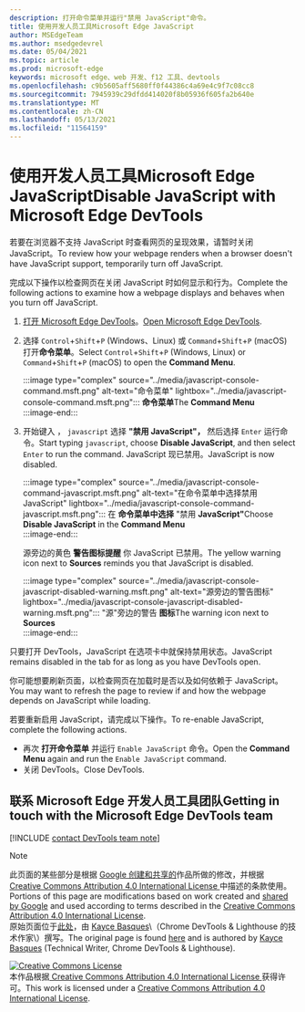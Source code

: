 ```yaml
---
description: 打开命令菜单并运行"禁用 JavaScript"命令。
title: 使用开发人员工具Microsoft Edge JavaScript
author: MSEdgeTeam
ms.author: msedgedevrel
ms.date: 05/04/2021
ms.topic: article
ms.prod: microsoft-edge
keywords: microsoft edge、web 开发、f12 工具、devtools
ms.openlocfilehash: c9b5605aff5680ff0f44386c4a69e4c9f7c08cc8
ms.sourcegitcommit: 7945939c29dfdd414020f8b05936f605fa2b640e
ms.translationtype: MT
ms.contentlocale: zh-CN
ms.lasthandoff: 05/13/2021
ms.locfileid: "11564159"
---
```

<!-- Copyright Kayce Basques 

   Licensed under the Apache License, Version 2.0 (the "License");
   you may not use this file except in compliance with the License.
   You may obtain a copy of the License at

       https://www.apache.org/licenses/LICENSE-2.0

   Unless required by applicable law or agreed to in writing, software
   distributed under the License is distributed on an "AS IS" BASIS,
   WITHOUT WARRANTIES OR CONDITIONS OF ANY KIND, either express or implied.
   See the License for the specific language governing permissions and
   limitations under the License.  -->
# <a name="disable-javascript-with-microsoft-edge-devtools"></a><span data-ttu-id="de54e-104">使用开发人员工具Microsoft Edge JavaScript</span><span class="sxs-lookup"><span data-stu-id="de54e-104">Disable JavaScript with Microsoft Edge DevTools</span></span>  

<span data-ttu-id="de54e-105">若要在浏览器不支持 JavaScript 时查看网页的呈现效果，请暂时关闭 JavaScript。</span><span class="sxs-lookup"><span data-stu-id="de54e-105">To review how your webpage renders when a browser doesn't have JavaScript support, temporarily turn off JavaScript.</span></span>

<span data-ttu-id="de54e-106">完成以下操作以检查网页在关闭 JavaScript 时如何显示和行为。</span><span class="sxs-lookup"><span data-stu-id="de54e-106">Complete the following actions to examine how a webpage displays and behaves when you turn off JavaScript.</span></span>  

1.  <span data-ttu-id="de54e-107">[打开 Microsoft Edge DevTools][DevToolsOpen]。</span><span class="sxs-lookup"><span data-stu-id="de54e-107">[Open Microsoft Edge DevTools][DevToolsOpen].</span></span>  
1.  <span data-ttu-id="de54e-108">选择 `Control`+`Shift`+`P` \(Windows、Linux\) 或 `Command`+`Shift`+`P` \(macOS\) 打开**命令菜单**。</span><span class="sxs-lookup"><span data-stu-id="de54e-108">Select `Control`+`Shift`+`P` \(Windows, Linux\) or `Command`+`Shift`+`P` \(macOS\) to open the **Command Menu**.</span></span>  
    
    :::image type="complex" source="../media/javascript-console-command.msft.png" alt-text="命令菜单" lightbox="../media/javascript-console-command.msft.png":::
       <span data-ttu-id="de54e-110">**命令菜单**</span><span class="sxs-lookup"><span data-stu-id="de54e-110">The **Command Menu**</span></span>  
    :::image-end:::  
    
1.  <span data-ttu-id="de54e-111">开始键入 ， `javascript` 选择 **"禁用 JavaScript"，** 然后选择 `Enter` 运行命令。</span><span class="sxs-lookup"><span data-stu-id="de54e-111">Start typing `javascript`, choose **Disable JavaScript**, and then select `Enter` to run the command.</span></span>  <span data-ttu-id="de54e-112">JavaScript 现已禁用。</span><span class="sxs-lookup"><span data-stu-id="de54e-112">JavaScript is now disabled.</span></span>  
    
    :::image type="complex" source="../media/javascript-console-command-javascript.msft.png" alt-text="在命令菜单中选择禁用 JavaScript" lightbox="../media/javascript-console-command-javascript.msft.png":::
       <span data-ttu-id="de54e-114">在 **命令菜单中选择** "禁用 **JavaScript"**</span><span class="sxs-lookup"><span data-stu-id="de54e-114">Choose **Disable JavaScript** in the **Command Menu**</span></span>  
    :::image-end:::  
    
    <span data-ttu-id="de54e-115">源旁边的黄色 **警告图标提醒** 你 JavaScript 已禁用。</span><span class="sxs-lookup"><span data-stu-id="de54e-115">The yellow warning icon next to **Sources** reminds you that JavaScript is disabled.</span></span>  
    
    :::image type="complex" source="../media/javascript-console-javascript-disabled-warning.msft.png" alt-text="源旁边的警告图标" lightbox="../media/javascript-console-javascript-disabled-warning.msft.png":::
       <span data-ttu-id="de54e-117">"源"旁边的警告 **图标**</span><span class="sxs-lookup"><span data-stu-id="de54e-117">The warning icon next to **Sources**</span></span>  
    :::image-end:::  
    
<span data-ttu-id="de54e-118">只要打开 DevTools，JavaScript 在选项卡中就保持禁用状态。</span><span class="sxs-lookup"><span data-stu-id="de54e-118">JavaScript remains disabled in the tab for as long as you have DevTools open.</span></span>  

<span data-ttu-id="de54e-119">你可能想要刷新页面，以检查网页在加载时是否以及如何依赖于 JavaScript。</span><span class="sxs-lookup"><span data-stu-id="de54e-119">You may want to refresh the page to review if and how the webpage depends on JavaScript while loading.</span></span>  

<span data-ttu-id="de54e-120">若要重新启用 JavaScript，请完成以下操作。</span><span class="sxs-lookup"><span data-stu-id="de54e-120">To re-enable JavaScript, complete the following actions.</span></span>  

*   <span data-ttu-id="de54e-121">再次 **打开命令菜单** 并运行 `Enable JavaScript` 命令。</span><span class="sxs-lookup"><span data-stu-id="de54e-121">Open the **Command Menu** again and run the `Enable JavaScript` command.</span></span>  
*   <span data-ttu-id="de54e-122">关闭 DevTools。</span><span class="sxs-lookup"><span data-stu-id="de54e-122">Close DevTools.</span></span>  

## <a name="getting-in-touch-with-the-microsoft-edge-devtools-team"></a><span data-ttu-id="de54e-123">联系 Microsoft Edge 开发人员工具团队</span><span class="sxs-lookup"><span data-stu-id="de54e-123">Getting in touch with the Microsoft Edge DevTools team</span></span>  

[!INCLUDE [contact DevTools team note](../includes/contact-devtools-team-note.md)]  

<!-- links -->  

[DevToolsOpen]: ../open/index.md "打开 Microsoft Edge 开发人员工具 | Microsoft Docs"  

> [!NOTE]
> <span data-ttu-id="de54e-125">此页面的某些部分是根据 [Google 创建和共享的][GoogleSitePolicies]作品所做的修改，并根据[ Creative Commons Attribution 4.0 International License ][CCA4IL]中描述的条款使用。</span><span class="sxs-lookup"><span data-stu-id="de54e-125">Portions of this page are modifications based on work created and [shared by Google][GoogleSitePolicies] and used according to terms described in the [Creative Commons Attribution 4.0 International License][CCA4IL].</span></span>  
> <span data-ttu-id="de54e-126">原始页面位于[此处](https://developers.google.com/web/tools/chrome-devtools/javascript/disable)，由 [Kayce Basques][KayceBasques]\（Chrome DevTools \& Lighthouse 的技术作家\）撰写。</span><span class="sxs-lookup"><span data-stu-id="de54e-126">The original page is found [here](https://developers.google.com/web/tools/chrome-devtools/javascript/disable) and is authored by [Kayce Basques][KayceBasques] \(Technical Writer, Chrome DevTools \& Lighthouse\).</span></span>  

[![Creative Commons License][CCby4Image]][CCA4IL]  
<span data-ttu-id="de54e-128">本作品根据[ Creative Commons Attribution 4.0 International License ][CCA4IL]获得许可。</span><span class="sxs-lookup"><span data-stu-id="de54e-128">This work is licensed under a [Creative Commons Attribution 4.0 International License][CCA4IL].</span></span>  

[CCA4IL]: https://creativecommons.org/licenses/by/4.0  
[CCby4Image]: https://i.creativecommons.org/l/by/4.0/88x31.png  
[GoogleSitePolicies]: https://developers.google.com/terms/site-policies  
[KayceBasques]: https://developers.google.com/web/resources/contributors#kayce-basques  
